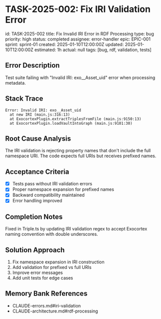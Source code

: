 # TASK-2025-002: Fix IRI Validation Error

id: TASK-2025-002
title: Fix Invalid IRI Error in RDF Processing
type: bug
priority: high
status: completed
assignee: error-handler
epic: EPIC-001
sprint: sprint-01
created: 2025-01-10T12:00:00Z
updated: 2025-01-10T12:00:00Z
estimated: 1h
actual: null
tags: [bug, rdf, validation, tests]

## Error Description
Test suite failing with "Invalid IRI: exo__Asset_uid" error when processing metadata.

## Stack Trace
```
Error: Invalid IRI: exo__Asset_uid
  at new IRI (main.js:316:13)
  at ExocortexPlugin.extractTriplesFromFile (main.js:9150:13)
  at ExocortexPlugin.loadVaultIntoGraph (main.js:9101:30)
```

## Root Cause Analysis
The IRI validation is rejecting property names that don't include the full namespace URI. The code expects full URIs but receives prefixed names.

## Acceptance Criteria
- [x] Tests pass without IRI validation errors
- [x] Proper namespace expansion for prefixed names
- [x] Backward compatibility maintained
- [x] Error handling improved

## Completion Notes
Fixed in Triple.ts by updating IRI validation regex to accept Exocortex naming convention with double underscores.

## Solution Approach
1. Fix namespace expansion in IRI construction
2. Add validation for prefixed vs full URIs
3. Improve error messages
4. Add unit tests for edge cases

## Memory Bank References
- CLAUDE-errors.md#iri-validation
- CLAUDE-architecture.md#rdf-processing